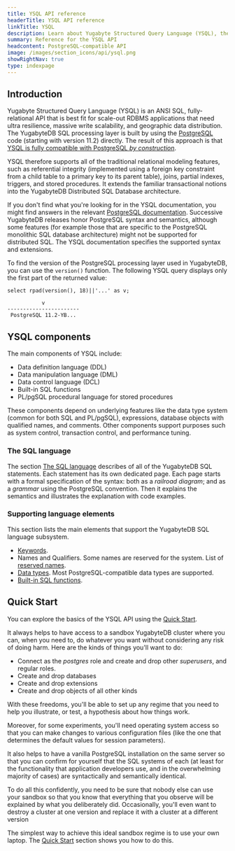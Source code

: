 ```yaml
---
title: YSQL API reference
headerTitle: YSQL API reference
linkTitle: YSQL
description: Learn about Yugabyte Structured Query Language (YSQL), the distributed SQL API for the PostgreSQL compatible YugabyteDB database.
summary: Reference for the YSQL API
headcontent: PostgreSQL-compatible API
image: /images/section_icons/api/ysql.png
showRightNav: true
type: indexpage
---
```


## Introduction

Yugabyte Structured Query Language (YSQL) is an ANSI SQL, fully-relational API that is best fit for scale-out RDBMS applications that need ultra resilience, massive write scalability, and geographic data distribution. The YugabyteDB SQL processing layer is built by using the [PostgreSQL](https://www.yugabyte.com/postgresql/) code (starting with version 11.2) directly. The result of this approach is that [YSQL is fully compatible with PostgreSQL _by construction_](https://www.yugabyte.com/postgresql/postgresql-compatibility/).

YSQL therefore supports all of the traditional relational modeling features, such as referential integrity (implemented using a foreign key constraint from a child table to a primary key to its parent table), joins, partial indexes, triggers, and stored procedures. It extends the familiar transactional notions into the YugabyteDB Distributed SQL Database architecture.

If you don't find what you're looking for in the YSQL documentation, you might find answers in the relevant [PostgreSQL documentation](https://www.postgresql.org/docs/11/index.html). Successive YugabyteDB releases honor PostgreSQL syntax and semantics, although some features (for example those that are specific to the PostgreSQL monolithic SQL database architecture) might not be supported for distributed SQL. The YSQL documentation specifies the supported syntax and extensions.

To find the version of the PostgreSQL processing layer used in YugabyteDB, you can use the `version()` function. The following YSQL query displays only the first part of the returned value:

```plpgsql
select rpad(version(), 18)||'...' as v;
```

```output
           v
-----------------------
 PostgreSQL 11.2-YB...
```

## YSQL components

The main components of YSQL include:

- Data definition language (DDL)
- Data manipulation language (DML)
- Data control language (DCL)
- Built-in SQL functions
- PL/pgSQL procedural language for stored procedures

These components depend on underlying features like the data type system (common for both SQL and PL/pgSQL), expressions, database objects with qualified names, and comments. Other components support purposes such as system control, transaction control, and performance tuning.

### The SQL language

The section [The SQL language](./the-sql-language/) describes of all of the YugabyteDB SQL statements. Each statement has its own dedicated page. Each page starts with a formal specification of the syntax: both as a _railroad diagram_; and as a _grammar_ using the PostgreSQL convention. Then it explains the semantics and illustrates the explanation with code examples.

### Supporting language elements

This section lists the main elements that support the YugabyteDB SQL language subsystem.

- [Keywords](keywords/).
- Names and Qualifiers. Some names are reserved for the system. List of [reserved names](reserved_names/).
- [Data types](datatypes/). Most PostgreSQL-compatible data types are supported.
- [Built-in SQL functions](exprs/).

## Quick Start

You can explore the basics of the YSQL API using the [Quick Start](/preview/quick-start/).

It always helps to have access to a sandbox YugabyteDB cluster where you can, when you need to, do whatever you want without considering any risk of doing harm. Here are the kinds of things you'll want to do:

- Connect as the _postgres_ role and create and drop other _superusers_, and regular roles.
- Create and drop databases
- Create and drop extensions
- Create and drop objects of all other kinds

With these freedoms, you'll be able to set up any regime that you need to help you illustrate, or test, a hypothesis about how things work.

Moreover, for some experiments, you'll need operating system access so that you can make changes to various configuration files (like the one that determines the default values for session parameters).

It also helps to have a vanilla PostgreSQL installation on the same server so that you can confirm for yourself that the SQL systems of each (at least for the functionality that application developers use, and in the overwhelming majority of cases) are syntactically and semantically identical.

To do all this confidently, you need to be sure that nobody else can use your sandbox so that you know that everything that you observe will be explained by what you deliberately did. Occasionally, you'll even want to destroy a cluster at one version and replace it with a cluster at a different version

The simplest way to achieve this ideal sandbox regime is to use your own laptop. The [Quick Start](/preview/quick-start/explore/ysql/) section shows you how to do this.

